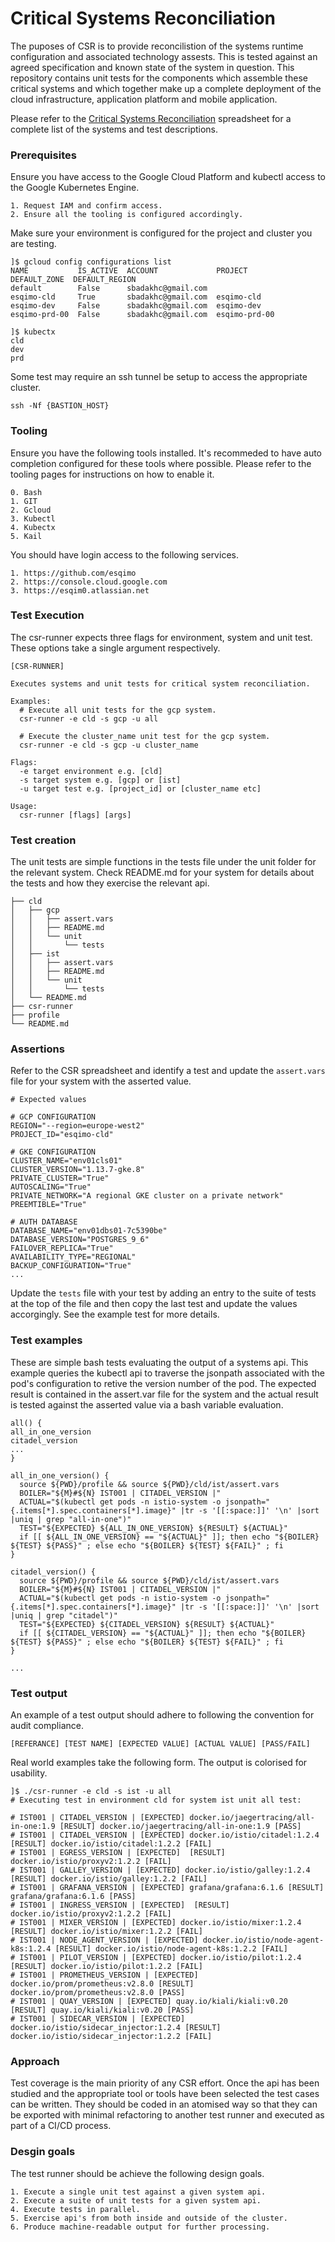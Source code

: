 # Critical Systems Reconciliation

The puposes of CSR is to provide reconcilistion of the systems runtime 
configuration and associated technology assests. This is tested against an
agreed specification and known state of the system in question. This repository 
contains unit tests for the components which assemble these critical systems 
and which together make up a complete deployment of the cloud infrastructure, 
application platform and mobile application. 

Please refer to the [Critical Systems Reconciliation](https://docs.google.com/spreadsheets/d/1gzs2w-LGdzIi3_5Svzx3V4TMrq8kxnsLZLl0c8VeA1A/edit?ts=5d66d0b1#gid=0) spreadsheet
for a complete list of the systems and test descriptions.

### Prerequisites
Ensure you have access to the Google Cloud Platform and kubectl access to the
Google Kubernetes Engine.
```
1. Request IAM and confirm access.
2. Ensure all the tooling is configured accordingly.
```

Make sure your environment is configured for the project and cluster you are testing.
```
]$ gcloud config configurations list 
NAME           IS_ACTIVE  ACCOUNT             PROJECT        DEFAULT_ZONE  DEFAULT_REGION
default        False      sbadakhc@gmail.com
esqimo-cld     True       sbadakhc@gmail.com  esqimo-cld
esqimo-dev     False      sbadakhc@gmail.com  esqimo-dev
esqimo-prd-00  False      sbadakhc@gmail.com  esqimo-prd-00

]$ kubectx
cld
dev
prd
```

Some test may require an ssh tunnel be setup to access the appropriate cluster.
```
ssh -Nf {BASTION_HOST}
```

### Tooling
Ensure you have the following tools installed. It's recommeded to have auto 
completion configured for these tools where possible. Please refer to the 
tooling pages for instructions on how to enable it. 
```
0. Bash
1. GIT
2. Gcloud
3. Kubectl
4. Kubectx
5. Kail
```

You should have login access to the following services.
```
1. https://github.com/esqimo
2. https://console.cloud.google.com
3. https://esqim0.atlassian.net
```

### Test Execution
The csr-runner expects three flags for environment, system and unit test.
These options take a single argument respectively. 
```
[CSR-RUNNER]

Executes systems and unit tests for critical system reconciliation.

Examples:
  # Execute all unit tests for the gcp system.
  csr-runner -e cld -s gcp -u all

  # Execute the cluster_name unit test for the gcp system.
  csr-runner -e cld -s gcp -u cluster_name

Flags:
  -e target environment e.g. [cld]
  -s target system e.g. [gcp] or [ist]
  -u target test e.g. [project_id] or [cluster_name etc] 

Usage:
  csr-runner [flags] [args]
```

### Test creation
The unit tests are simple functions in the tests file under the unit folder for 
the relevant system. Check README.md for your system for details about the 
tests and how they exercise the relevant api.
```
├── cld				
│   ├── gcp
│   │   ├── assert.vars
│   │   ├── README.md
│   │   └── unit
│   │       └── tests
│   ├── ist
│   │   ├── assert.vars
│   │   ├── README.md
│   │   └── unit
│   │       └── tests
│   └── README.md
├── csr-runner
├── profile
└── README.md
```

### Assertions

Refer to the CSR spreadsheet and identify a test and update the
`assert.vars` file for your system with the asserted value.
```
# Expected values  

# GCP CONFIGURATION
REGION="--region=europe-west2"
PROJECT_ID="esqimo-cld"

# GKE CONFIGURATION
CLUSTER_NAME="env01cls01"
CLUSTER_VERSION="1.13.7-gke.8"
PRIVATE_CLUSTER="True"
AUTOSCALING="True"
PRIVATE_NETWORK="A regional GKE cluster on a private network"
PREEMTIBLE="True"

# AUTH DATABASE
DATABASE_NAME="env01dbs01-7c5390be"
DATABASE_VERSION="POSTGRES_9_6"
FAILOVER_REPLICA="True"
AVAILABILITY_TYPE="REGIONAL"
BACKUP_CONFIGURATION="True"
...
```

Update the `tests` file with your test by adding an entry to the suite of tests
at the top of the file and then copy the last test and update the values 
accorgingly. See the example test for more details.

### Test examples

These are simple bash tests evaluating the output of a systems api. This 
example queries the kubectl api to traverse the jsonpath associated with
the pod's configuration to retive the version number of the pod. The expected
result is contained in the assert.var file for the system and the actual 
result is tested against the asserted value via a bash variable evaluation.
```
all() {
all_in_one_version
citadel_version
...
}

all_in_one_version() {
  source ${PWD}/profile && source ${PWD}/cld/ist/assert.vars
  BOILER="${M}#${N} IST001 | CITADEL_VERSION |"
  ACTUAL="$(kubectl get pods -n istio-system -o jsonpath="{.items[*].spec.containers[*].image}" |tr -s '[[:space:]]' '\n' |sort |uniq | grep "all-in-one")"
  TEST="${EXPECTED} ${ALL_IN_ONE_VERSION} ${RESULT} ${ACTUAL}"
  if [[ ${ALL_IN_ONE_VERSION} == "${ACTUAL}" ]]; then echo "${BOILER} ${TEST} ${PASS}" ; else echo "${BOILER} ${TEST} ${FAIL}" ; fi
}

citadel_version() {
  source ${PWD}/profile && source ${PWD}/cld/ist/assert.vars
  BOILER="${M}#${N} IST001 | CITADEL_VERSION |"
  ACTUAL="$(kubectl get pods -n istio-system -o jsonpath="{.items[*].spec.containers[*].image}" |tr -s '[[:space:]]' '\n' |sort |uniq | grep "citadel")"
  TEST="${EXPECTED} ${CITADEL_VERSION} ${RESULT} ${ACTUAL}"
  if [[ ${CITADEL_VERSION} == "${ACTUAL}" ]]; then echo "${BOILER} ${TEST} ${PASS}" ; else echo "${BOILER} ${TEST} ${FAIL}" ; fi
}

...
```

### Test output
An example of a test output should adhere to following the convention for 
audit compliance.
```
[REFERANCE] [TEST NAME] [EXPECTED VALUE] [ACTUAL VALUE] [PASS/FAIL]
``` 

Real world examples take the following form. The output is colorised for usability.
```
]$ ./csr-runner -e cld -s ist -u all
# Executing test in environment cld for system ist unit all test:

# IST001 | CITADEL_VERSION | [EXPECTED] docker.io/jaegertracing/all-in-one:1.9 [RESULT] docker.io/jaegertracing/all-in-one:1.9 [PASS]
# IST001 | CITADEL_VERSION | [EXPECTED] docker.io/istio/citadel:1.2.4 [RESULT] docker.io/istio/citadel:1.2.2 [FAIL]
# IST001 | EGRESS_VERSION | [EXPECTED]  [RESULT] docker.io/istio/proxyv2:1.2.2 [FAIL]
# IST001 | GALLEY_VERSION | [EXPECTED] docker.io/istio/galley:1.2.4 [RESULT] docker.io/istio/galley:1.2.2 [FAIL]
# IST001 | GRAFANA_VERSION | [EXPECTED] grafana/grafana:6.1.6 [RESULT] grafana/grafana:6.1.6 [PASS]
# IST001 | INGRESS_VERSION | [EXPECTED]  [RESULT] docker.io/istio/proxyv2:1.2.2 [FAIL]
# IST001 | MIXER_VERSION | [EXPECTED] docker.io/istio/mixer:1.2.4 [RESULT] docker.io/istio/mixer:1.2.2 [FAIL]
# IST001 | NODE_AGENT_VERSION | [EXPECTED] docker.io/istio/node-agent-k8s:1.2.4 [RESULT] docker.io/istio/node-agent-k8s:1.2.2 [FAIL]
# IST001 | PILOT_VERSION | [EXPECTED] docker.io/istio/pilot:1.2.4 [RESULT] docker.io/istio/pilot:1.2.2 [FAIL]
# IST001 | PROMETHEUS_VERSION | [EXPECTED] docker.io/prom/prometheus:v2.8.0 [RESULT] docker.io/prom/prometheus:v2.8.0 [PASS]
# IST001 | QUAY_VERSION | [EXPECTED] quay.io/kiali/kiali:v0.20 [RESULT] quay.io/kiali/kiali:v0.20 [PASS]
# IST001 | SIDECAR_VERSION | [EXPECTED] docker.io/istio/sidecar_injector:1.2.4 [RESULT] docker.io/istio/sidecar_injector:1.2.2 [FAIL]
```

### Approach
Test coverage is the main priority of any CSR effort. Once the api has been
studied and the appropriate tool or tools have been selected the test cases
can be written. They should be coded in an atomised way so that they can be 
exported with minimal refactoring to another test runner and executed as 
part of a CI/CD process.

### Desgin goals
The test runner should be achieve the following design goals.
```
1. Execute a single unit test against a given system api.
2. Execute a suite of unit tests for a given system api.
4. Execute tests in parallel.
5. Exercise api's from both inside and outside of the cluster.
6. Produce machine-readable output for further processing.
```
